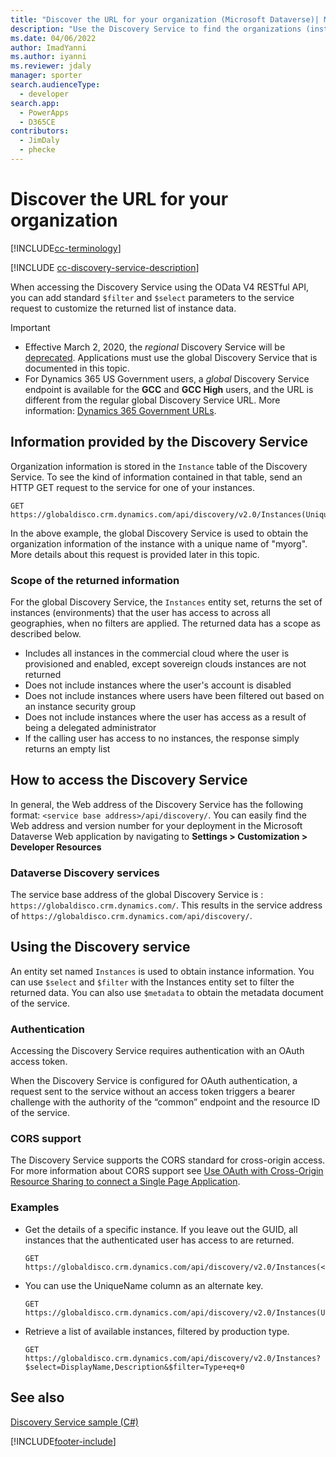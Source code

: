 ```yaml
---
title: "Discover the URL for your organization (Microsoft Dataverse)| Microsoft Docs"
description: "Use the Discovery Service to find the organizations (instances) that the logged-on user belongs to"
ms.date: 04/06/2022
author: ImadYanni
ms.author: iyanni
ms.reviewer: jdaly
manager: sporter
search.audienceType: 
  - developer
search.app: 
  - PowerApps
  - D365CE
contributors: 
  - JimDaly
  - phecke
---
```

# Discover the URL for your organization

[!INCLUDE[cc-terminology](../includes/cc-terminology.md)]

[!INCLUDE [cc-discovery-service-description](../includes/cc-discovery-service-description.md)]

When accessing the Discovery Service using the OData V4 RESTful API, you can add standard `$filter` and `$select` parameters to the service request to customize the returned list of instance data.

> [!IMPORTANT]
> - Effective March 2, 2020, the *regional* Discovery Service will be [deprecated](/power-platform/important-changes-coming#regional-discovery-service-is-deprecated). Applications must use the global Discovery Service that is documented in this topic.  
> - For Dynamics 365 US Government users, a *global* Discovery Service endpoint is available for the **GCC** and **GCC High** users, and the URL is different from the regular global Discovery Service URL. More information: [Dynamics 365 Government URLs](/dynamics365/customer-engagement/admin/government/microsoft-dynamics-365-government#dynamics-365-us-government-urls).

## Information provided by the Discovery Service 

Organization information is stored in the `Instance` table of the Discovery Service.  To see the kind of information contained in that table, send an HTTP GET request to the service for one of your instances.  
  
```http  
GET https://globaldisco.crm.dynamics.com/api/discovery/v2.0/Instances(UniqueName='myorg')  
```

In the above example, the global Discovery Service is used to obtain the organization information of the instance with a unique name of "myorg". More details about this request is provided later in this topic.  

### Scope of the returned information

For the global Discovery Service, the `Instances` entity set, returns the set of instances (environments) that the user has access to across all geographies, when no filters are applied.   The returned data has a scope as described below.  
  
-   Includes all instances in the commercial cloud where the user is provisioned and enabled, except sovereign clouds instances are not returned
-   Does not  include instances where the user's account is disabled
-   Does not include instances where users have been filtered out based on an instance security group
-   Does not include instances where the user has access as a result of being a delegated administrator
-   If the calling user has access to no instances, the response simply returns an empty list

## How to access the Discovery Service

In general, the Web address of the Discovery Service has the following format: `<service base address>/api/discovery/`.  You can easily find the Web address and version number for your deployment in the Microsoft Dataverse Web application by navigating to **Settings > Customization > Developer Resources**  
  
### Dataverse Discovery services  

The service base address of the global Discovery Service is : `https://globaldisco.crm.dynamics.com/`. This results in the service address of `https://globaldisco.crm.dynamics.com/api/discovery/`.  
  
## Using the Discovery service  

An entity set named `Instances` is used to obtain instance information. You can use `$select` and `$filter` with the Instances entity set to filter the returned data. You can also use `$metadata` to obtain the metadata document of the service.  
  
### Authentication

Accessing the Discovery Service requires authentication with an OAuth access token.

When the Discovery Service is configured for OAuth authentication, a request sent to the service without an access token triggers a bearer challenge with the authority of the “common” endpoint and the resource ID of the service.

### CORS support

The Discovery Service supports the CORS standard for cross-origin access. For more information about CORS support see [Use OAuth with Cross-Origin Resource Sharing  to connect a Single Page Application](../oauth-cross-origin-resource-sharing-connect-single-page-application.md).  
  
### Examples  
  
-   Get the details of a specific instance. If you leave out the GUID, all instances that the authenticated user has access to are returned.  
  
    ```http      
    GET https://globaldisco.crm.dynamics.com/api/discovery/v2.0/Instances(<guid>)
    ```  
  
-   You can use the UniqueName column as an alternate key.  
  
    ```http  
    GET https://globaldisco.crm.dynamics.com/api/discovery/v2.0/Instances(UniqueName='myorg')  
    ```  
  
-   Retrieve a list of available instances, filtered by production type.  
  
    ```http  
    GET https://globaldisco.crm.dynamics.com/api/discovery/v2.0/Instances?$select=DisplayName,Description&$filter=Type+eq+0   
    ```  
  
## See also

[Discovery Service sample (C#)](samples/global-discovery-service-csharp.md)

[!INCLUDE[footer-include](../../../includes/footer-banner.md)]